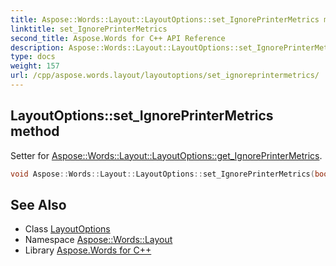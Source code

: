 ```yaml
---
title: Aspose::Words::Layout::LayoutOptions::set_IgnorePrinterMetrics method
linktitle: set_IgnorePrinterMetrics
second_title: Aspose.Words for C++ API Reference
description: Aspose::Words::Layout::LayoutOptions::set_IgnorePrinterMetrics method. Setter for Aspose::Words::Layout::LayoutOptions::get_IgnorePrinterMetrics in C++.
type: docs
weight: 157
url: /cpp/aspose.words.layout/layoutoptions/set_ignoreprintermetrics/
---
```

## LayoutOptions::set_IgnorePrinterMetrics method


Setter for [Aspose::Words::Layout::LayoutOptions::get_IgnorePrinterMetrics](../get_ignoreprintermetrics/).

```cpp
void Aspose::Words::Layout::LayoutOptions::set_IgnorePrinterMetrics(bool value)
```

## See Also

* Class [LayoutOptions](../)
* Namespace [Aspose::Words::Layout](../../)
* Library [Aspose.Words for C++](../../../)
